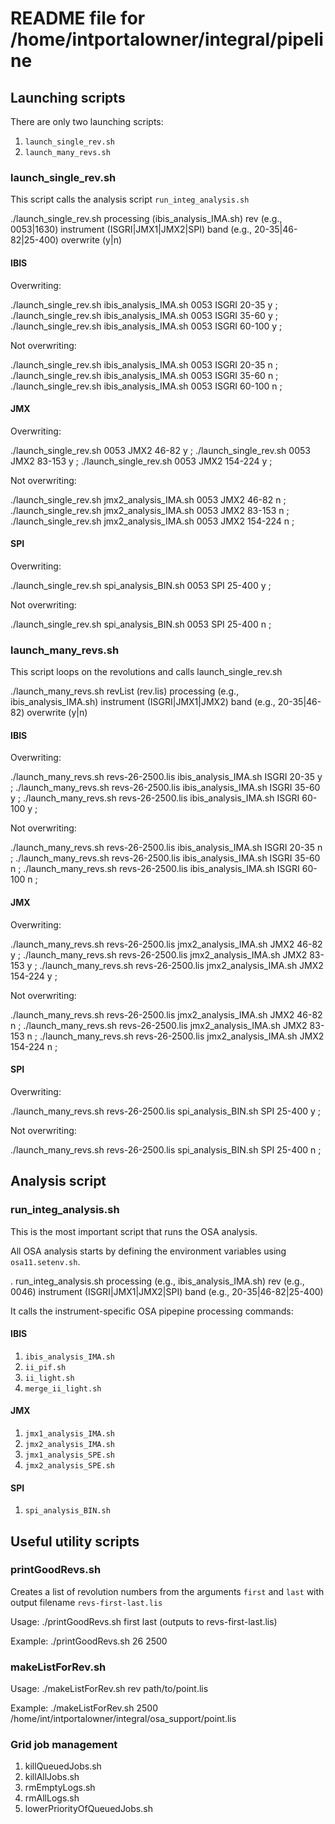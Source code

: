 # README file for /home/intportalowner/integral/pipeline

## Launching scripts

There are only two launching scripts:

1. `launch_single_rev.sh`
1. `launch_many_revs.sh`

### launch_single_rev.sh

This script calls the analysis script `run_integ_analysis.sh`

./launch_single_rev.sh  processing (ibis_analysis_IMA.sh) rev (e.g., 0053|1630) instrument (ISGRI|JMX1|JMX2|SPI) band (e.g., 20-35|46-82|25-400) overwrite (y|n)

#### IBIS

Overwriting:

./launch_single_rev.sh ibis_analysis_IMA.sh 0053 ISGRI 20-35 y ;
./launch_single_rev.sh ibis_analysis_IMA.sh 0053 ISGRI 35-60 y ;
./launch_single_rev.sh ibis_analysis_IMA.sh 0053 ISGRI 60-100 y ;

Not overwriting:

./launch_single_rev.sh ibis_analysis_IMA.sh 0053 ISGRI 20-35 n ;
./launch_single_rev.sh ibis_analysis_IMA.sh 0053 ISGRI 35-60 n ;
./launch_single_rev.sh ibis_analysis_IMA.sh 0053 ISGRI 60-100 n ;


#### JMX

Overwriting:

./launch_single_rev.sh 0053 JMX2 46-82 y ;
./launch_single_rev.sh 0053 JMX2 83-153 y ;
./launch_single_rev.sh 0053 JMX2 154-224 y ;

Not overwriting:

./launch_single_rev.sh jmx2_analysis_IMA.sh 0053 JMX2 46-82 n ;
./launch_single_rev.sh jmx2_analysis_IMA.sh 0053 JMX2 83-153 n ;
./launch_single_rev.sh jmx2_analysis_IMA.sh 0053 JMX2 154-224 n ;


#### SPI

Overwriting:

./launch_single_rev.sh spi_analysis_BIN.sh 0053 SPI 25-400 y ;

Not overwriting:

./launch_single_rev.sh spi_analysis_BIN.sh 0053 SPI 25-400 n ;


### launch_many_revs.sh

This script loops on the revolutions and calls launch_single_rev.sh

./launch_many_revs.sh revList (rev.lis) processing (e.g., ibis_analysis_IMA.sh) instrument (ISGRI|JMX1|JMX2) band (e.g., 20-35|46-82) overwrite (y|n)


#### IBIS

Overwriting:

./launch_many_revs.sh revs-26-2500.lis ibis_analysis_IMA.sh ISGRI 20-35 y ;
./launch_many_revs.sh revs-26-2500.lis ibis_analysis_IMA.sh ISGRI 35-60 y ;
./launch_many_revs.sh revs-26-2500.lis ibis_analysis_IMA.sh ISGRI 60-100 y ;

Not overwriting:

./launch_many_revs.sh revs-26-2500.lis ibis_analysis_IMA.sh ISGRI 20-35 n ;
./launch_many_revs.sh revs-26-2500.lis ibis_analysis_IMA.sh ISGRI 35-60 n ;
./launch_many_revs.sh revs-26-2500.lis ibis_analysis_IMA.sh ISGRI 60-100 n ;


#### JMX

Overwriting:

./launch_many_revs.sh revs-26-2500.lis jmx2_analysis_IMA.sh JMX2 46-82 y ;
./launch_many_revs.sh revs-26-2500.lis jmx2_analysis_IMA.sh JMX2 83-153 y ;
./launch_many_revs.sh revs-26-2500.lis jmx2_analysis_IMA.sh JMX2 154-224 y ;

Not overwriting:

./launch_many_revs.sh revs-26-2500.lis jmx2_analysis_IMA.sh JMX2 46-82 n ;
./launch_many_revs.sh revs-26-2500.lis jmx2_analysis_IMA.sh JMX2 83-153 n ;
./launch_many_revs.sh revs-26-2500.lis jmx2_analysis_IMA.sh JMX2 154-224 n ;


#### SPI

Overwriting:

./launch_many_revs.sh revs-26-2500.lis spi_analysis_BIN.sh SPI 25-400 y ;

Not overwriting:

./launch_many_revs.sh revs-26-2500.lis spi_analysis_BIN.sh SPI 25-400 n ;


##  Analysis script

### run_integ_analysis.sh

This is the most important script that runs the OSA analysis. 

All OSA analysis starts by defining the environment variables using `osa11.setenv.sh`.

. run_integ_analysis.sh processing (e.g., ibis_analysis_IMA.sh) rev (e.g., 0046) instrument (ISGRI|JMX1|JMX2|SPI) band (e.g., 20-35|46-82|25-400)

It calls the instrument-specific OSA pipepine processing commands:

#### IBIS
1. `ibis_analysis_IMA.sh`
1. `ii_pif.sh`
1. `ii_light.sh`
1. `merge_ii_light.sh`

#### JMX
1. `jmx1_analysis_IMA.sh`
1. `jmx2_analysis_IMA.sh`
1. `jmx1_analysis_SPE.sh`
1. `jmx2_analysis_SPE.sh`

#### SPI
1. `spi_analysis_BIN.sh`


##  Useful utility scripts

### printGoodRevs.sh

Creates a list of revolution numbers from the arguments `first` and `last` with output filename `revs-first-last.lis`

Usage: ./printGoodRevs.sh first last (outputs to revs-first-last.lis)

Example: ./printGoodRevs.sh 26 2500


### makeListForRev.sh

Usage: ./makeListForRev.sh rev path/to/point.lis

Example: ./makeListForRev.sh 2500 /home/int/intportalowner/integral/osa_support/point.lis


### Grid job management

1. killQueuedJobs.sh
1. killAllJobs.sh
1. rmEmptyLogs.sh
1. rmAllLogs.sh
1. lowerPriorityOfQueuedJobs.sh
